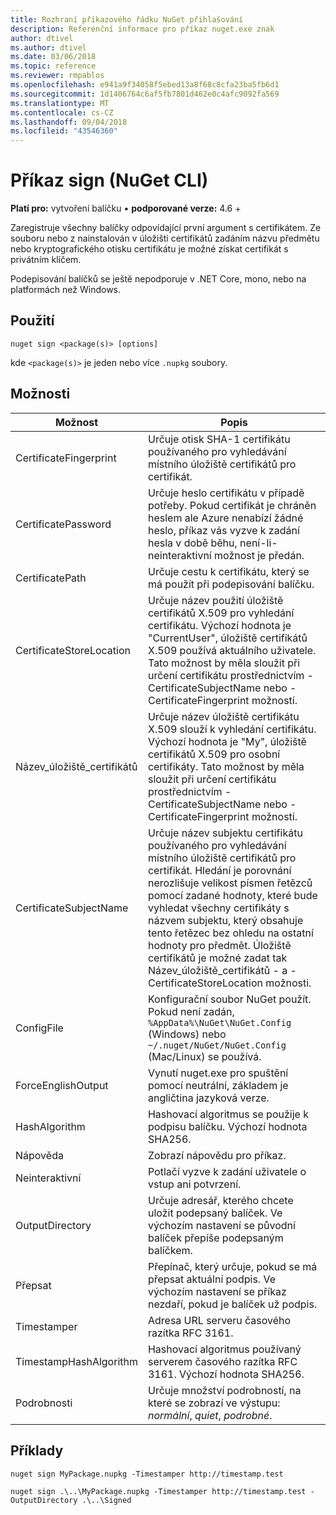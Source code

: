 ```yaml
---
title: Rozhraní příkazového řádku NuGet přihlašování
description: Referenční informace pro příkaz nuget.exe znak
author: dtivel
ms.author: dtivel
ms.date: 03/06/2018
ms.topic: reference
ms.reviewer: rmpablos
ms.openlocfilehash: e941a9f34058f5ebed13a8f68c8cfa23ba5fb6d1
ms.sourcegitcommit: 1d1406764c6af5fb7801d462e0c4afc9092fa569
ms.translationtype: MT
ms.contentlocale: cs-CZ
ms.lasthandoff: 09/04/2018
ms.locfileid: "43546360"
---
```

# <a name="sign-command-nuget-cli"></a>Příkaz sign (NuGet CLI)

**Platí pro:** vytvoření balíčku &bullet; **podporované verze:** 4.6 +

Zaregistruje všechny balíčky odpovídající první argument s certifikátem. Ze souboru nebo z nainstalován v úložišti certifikátů zadáním názvu předmětu nebo kryptografického otisku certifikátu je možné získat certifikát s privátním klíčem.

Podepisování balíčků se ještě nepodporuje v .NET Core, mono, nebo na platformách než Windows.

## <a name="usage"></a>Použití

```cli
nuget sign <package(s)> [options]
```

kde `<package(s)>` je jeden nebo více `.nupkg` soubory.

## <a name="options"></a>Možnosti

| Možnost | Popis |
| --- | --- |
| CertificateFingerprint | Určuje otisk SHA-1 certifikátu používaného pro vyhledávání místního úložiště certifikátů pro certifikát. |
| CertificatePassword | Určuje heslo certifikátu v případě potřeby. Pokud certifikát je chráněn heslem ale Azure nenabízí žádné heslo, příkaz vás vyzve k zadání hesla v době běhu, není-li-neinteraktivní možnost je předán. |
| CertificatePath | Určuje cestu k certifikátu, který se má použít při podepisování balíčku. |
| CertificateStoreLocation | Určuje název použití úložiště certifikátů X.509 pro vyhledání certifikátu. Výchozí hodnota je "CurrentUser", úložiště certifikátů X.509 používá aktuálního uživatele. Tato možnost by měla sloužit při určení certifikátu prostřednictvím - CertificateSubjectName nebo - CertificateFingerprint možností. |
| Název_úložiště_certifikátů | Určuje název úložiště certifikátu X.509 slouží k vyhledání certifikátu. Výchozí hodnota je "My", úložiště certifikátů X.509 pro osobní certifikáty. Tato možnost by měla sloužit při určení certifikátu prostřednictvím - CertificateSubjectName nebo - CertificateFingerprint možností. |
| CertificateSubjectName | Určuje název subjektu certifikátu používaného pro vyhledávání místního úložiště certifikátů pro certifikát.  Hledání je porovnání nerozlišuje velikost písmen řetězců pomocí zadané hodnoty, které bude vyhledat všechny certifikáty s názvem subjektu, který obsahuje tento řetězec bez ohledu na ostatní hodnoty pro předmět.  Úložiště certifikátů je možné zadat tak Název_úložiště_certifikátů - a - CertificateStoreLocation možnosti. |
| ConfigFile | Konfigurační soubor NuGet použít. Pokud není zadán, `%AppData%\NuGet\NuGet.Config` (Windows) nebo `~/.nuget/NuGet/NuGet.Config` (Mac/Linux) se používá.|
| ForceEnglishOutput | Vynutí nuget.exe pro spuštění pomocí neutrální, základem je angličtina jazyková verze. |
| HashAlgorithm | Hashovací algoritmus se použije k podpisu balíčku. Výchozí hodnota SHA256. |
| Nápověda | Zobrazí nápovědu pro příkaz. |
| Neinteraktivní | Potlačí vyzve k zadání uživatele o vstup ani potvrzení. |
| OutputDirectory | Určuje adresář, kterého chcete uložit podepsaný balíček. Ve výchozím nastavení se původní balíček přepíše podepsaným balíčkem. |
| Přepsat | Přepínač, který určuje, pokud se má přepsat aktuální podpis. Ve výchozím nastavení se příkaz nezdaří, pokud je balíček už podpis. |
| Timestamper | Adresa URL serveru časového razítka RFC 3161. |
| TimestampHashAlgorithm | Hashovací algoritmus používaný serverem časového razítka RFC 3161. Výchozí hodnota SHA256. |
| Podrobnosti | Určuje množství podrobností, na které se zobrazí ve výstupu: *normální*, *quiet*, *podrobné*. |

## <a name="examples"></a>Příklady

```cli
nuget sign MyPackage.nupkg -Timestamper http://timestamp.test

nuget sign .\..\MyPackage.nupkg -Timestamper http://timestamp.test -OutputDirectory .\..\Signed
```